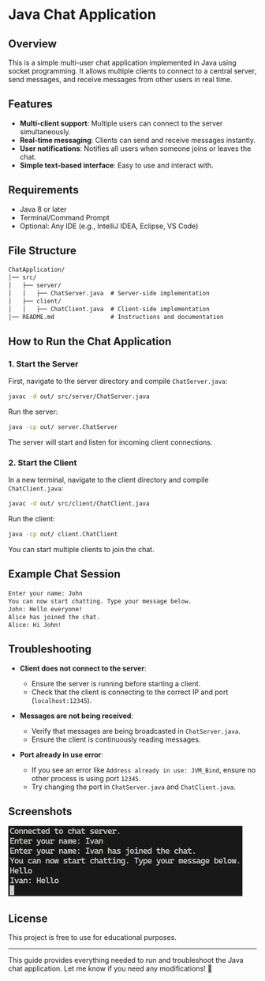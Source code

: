 # Java Chat Application

## Overview

This is a simple multi-user chat application implemented in Java using socket programming. It allows multiple clients to connect to a central server, send messages, and receive messages from other users in real time.

## Features

- **Multi-client support**: Multiple users can connect to the server simultaneously.
- **Real-time messaging**: Clients can send and receive messages instantly.
- **User notifications**: Notifies all users when someone joins or leaves the chat.
- **Simple text-based interface**: Easy to use and interact with.

## Requirements

- Java 8 or later
- Terminal/Command Prompt
- Optional: Any IDE (e.g., IntelliJ IDEA, Eclipse, VS Code)

## File Structure

```
ChatApplication/
│── src/
│   ├── server/
│   │   ├── ChatServer.java  # Server-side implementation
│   ├── client/
│   │   ├── ChatClient.java  # Client-side implementation
│── README.md                # Instructions and documentation
```

## How to Run the Chat Application

### 1. Start the Server

First, navigate to the server directory and compile `ChatServer.java`:

```sh
javac -d out/ src/server/ChatServer.java
```

Run the server:

```sh
java -cp out/ server.ChatServer
```

The server will start and listen for incoming client connections.

### 2. Start the Client

In a new terminal, navigate to the client directory and compile `ChatClient.java`:

```sh
javac -d out/ src/client/ChatClient.java
```

Run the client:

```sh
java -cp out/ client.ChatClient
```

You can start multiple clients to join the chat.

## Example Chat Session

```
Enter your name: John
You can now start chatting. Type your message below.
John: Hello everyone!
Alice has joined the chat.
Alice: Hi John!
```

## Troubleshooting

- **Client does not connect to the server**:

  - Ensure the server is running before starting a client.
  - Check that the client is connecting to the correct IP and port (`localhost:12345`).

- **Messages are not being received**:

  - Verify that messages are being broadcasted in `ChatServer.java`.
  - Ensure the client is continuously reading messages.

- **Port already in use error**:

  - If you see an error like `Address already in use: JVM_Bind`, ensure no other process is using port `12345`.
  - Try changing the port in `ChatServer.java` and `ChatClient.java`.

## Screenshots

![alt text](image.png)

## License

This project is free to use for educational purposes.

---

This guide provides everything needed to run and troubleshoot the Java chat application. Let me know if you need any modifications! 🚀
